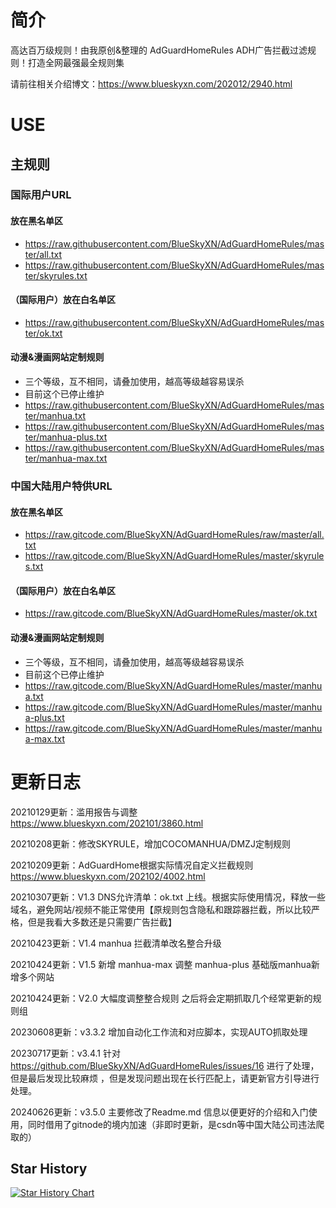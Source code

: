 # 简介
高达百万级规则！由我原创&整理的 AdGuardHomeRules ADH广告拦截过滤规则！打造全网最强最全规则集

请前往相关介绍博文：https://www.blueskyxn.com/202012/2940.html

# USE

## 主规则
### 国际用户URL
#### 放在黑名单区
- https://raw.githubusercontent.com/BlueSkyXN/AdGuardHomeRules/master/all.txt
- https://raw.githubusercontent.com/BlueSkyXN/AdGuardHomeRules/master/skyrules.txt
#### （国际用户）放在白名单区
- https://raw.githubusercontent.com/BlueSkyXN/AdGuardHomeRules/master/ok.txt
#### 动漫&漫画网站定制规则
- 三个等级，互不相同，请叠加使用，越高等级越容易误杀
- 目前这个已停止维护
- https://raw.githubusercontent.com/BlueSkyXN/AdGuardHomeRules/master/manhua.txt
- https://raw.githubusercontent.com/BlueSkyXN/AdGuardHomeRules/master/manhua-plus.txt
- https://raw.githubusercontent.com/BlueSkyXN/AdGuardHomeRules/master/manhua-max.txt
### 中国大陆用户特供URL
#### 放在黑名单区
- https://raw.gitcode.com/BlueSkyXN/AdGuardHomeRules/raw/master/all.txt
- https://raw.gitcode.com/BlueSkyXN/AdGuardHomeRules/master/skyrules.txt
#### （国际用户）放在白名单区
- https://raw.gitcode.com/BlueSkyXN/AdGuardHomeRules/master/ok.txt
#### 动漫&漫画网站定制规则
- 三个等级，互不相同，请叠加使用，越高等级越容易误杀
- 目前这个已停止维护
- https://raw.gitcode.com/BlueSkyXN/AdGuardHomeRules/master/manhua.txt
- https://raw.gitcode.com/BlueSkyXN/AdGuardHomeRules/master/manhua-plus.txt
- https://raw.gitcode.com/BlueSkyXN/AdGuardHomeRules/master/manhua-max.txt



# 更新日志

20210129更新：滥用报告与调整  https://www.blueskyxn.com/202101/3860.html

20210208更新：修改SKYRULE，增加COCOMANHUA/DMZJ定制规则

20210209更新：AdGuardHome根据实际情况自定义拦截规则  https://www.blueskyxn.com/202102/4002.html

20210307更新：V1.3 DNS允许清单：ok.txt 上线。根据实际使用情况，释放一些域名，避免网站/视频不能正常使用【原规则包含隐私和跟踪器拦截，所以比较严格，但是我看大多数还是只需要广告拦截】

20210423更新：V1.4 manhua 拦截清单改名整合升级

20210424更新：V1.5 新增 manhua-max 调整 manhua-plus 基础版manhua新增多个网站

20210424更新：V2.0 大幅度调整整合规则 之后将会定期抓取几个经常更新的规则组

20230608更新：v3.3.2 增加自动化工作流和对应脚本，实现AUTO抓取处理

20230717更新：v3.4.1 针对 https://github.com/BlueSkyXN/AdGuardHomeRules/issues/16 进行了处理，但是最后发现比较麻烦 ，但是发现问题出现在长行匹配上，请更新官方引导进行处理。

20240626更新：v3.5.0 主要修改了Readme.md 信息以便更好的介绍和入门使用，同时借用了gitnode的境内加速（非即时更新，是csdn等中国大陆公司违法爬取的）


## Star History

[![Star History Chart](https://api.star-history.com/svg?repos=BlueSkyXN/AdGuardHomeRules&type=Date)](https://star-history.com/#BlueSkyXN/AdGuardHomeRules&Date)
